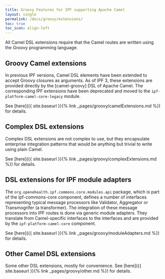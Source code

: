 ```yaml
---
title: Groovy Features for IPF supporting Apache Camel
layout: single
permalink: /docs/groovy/extensions/
toc: true
toc_icon: align-left
---
```



All Camel DSL extensions require that the Camel routes are written using the Groovy programming language.

## Groovy Camel extensions

In previous IPF versions, Camel DSL elements have been extended to accept Groovy closures as arguments.
As of IPF 3, these extensions are provided directly by the [camel-groovy] DSL of Apache Camel.
The corresponding IPF extensions have been deprecated and moved to the `ipf-platform-camel-core-legacy` module.

See [here]({{ site.baseurl }}{% link _pages/groovy/camelExtensions.md %}) for details.

## Complex DSL extensions

Complex DSL extensions are not complex to use, but they encapsulate enterprise integration patterns that would be anything
but trivial to write using plain Camel.

See [here]({{ site.baseurl }}{% link _pages/groovy/complexExtensions.md %}) for details.

## DSL extensions for IPF module adapters

The `org.openehealth.ipf.commons.core.modules.api` package, which is part of the ipf-commons-core component, defines a
number of interfaces representing typical message processors like Validator, Aggregator or Transmogrifer (a transformer).
The integration of these message processors into IPF routes is done via generic module adapters.
They translate from Camel-specific interfaces to the interfaces and are provided by the `ipf-platform-camel-core` component.

See [here]({{ site.baseurl }}{% link _pages/groovy/moduleAdapters.md %}) for details.

## Other Camel DSL extensions

Some other DSL extensions, mostly for convenience. See [here]({{ site.baseurl }}{% link _pages/groovy/other.md %}) for details.